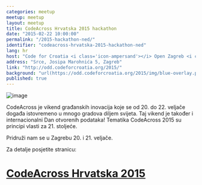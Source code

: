```yaml
---
categories: meetup
meetup: meetup
layout: meetup
title: CodeAcross Hrvatska 2015 hackathon
date: "2015-02-22 10:00:00"
permalink: "/2015-hackathon-ned/"
identifier: "codeacross-hrvatska-2015-hackathon-ned"
lang: hr
host: "Code for Croatia <i class='icon-ampersand'></i> Open Zagreb <i class='icon-ampersand'></i> OGP <i class='icon-ampersand'></i> GONG"
address: "Srce, Josipa Marohnića 5, Zagreb"
link: "http://odd.codeforcroatia.org/2015/"
background: "url(https://odd.codeforcroatia.org/2015/img/blue-overlay.png)"
published: true
---
```


![image](https://odd.codeforcroatia.org/2015/img/code-across-banner.jpg)

CodeAcross je vikend građanskih inovacija koje se od 20. do 22. veljače događa istovremeno u mnogo gradova diljem svijeta. Taj vikend je također i internacionalni Dan otvorenih podataka! Tematika CodeAcross 2015 su principi vlasti za 21. stoljeće.

Pridruži nam se u Zagrebu 20. i 21. veljače.

Za detalje posjetite stranicu:

# [CodeAcross Hrvatska 2015](http://odd.codeforcroatia.org/2015/)